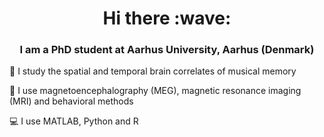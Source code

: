 <h1 align="center">
  Hi there :wave:
</h1>

<h3 align="center">
  I am a PhD student at Aarhus University, Aarhus (Denmark)
</h3>

:brain:  I study the spatial and temporal brain correlates of musical memory

:microscope: I use magnetoencephalography (MEG), magnetic resonance imaging (MRI) and behavioral methods

:computer: I use MATLAB, Python and R


<!--
**gemmaferu/gemmaferu** is a ✨ _special_ ✨ repository because its `README.md` (this file) appears on your GitHub profile.

Here are some ideas to get you started:

- 🔭 I’m currently working on ...
- 🌱 I’m currently learning ...
- 👯 I’m looking to collaborate on ...
- 🤔 I’m looking for help with ...
- 💬 Ask me about ...
- 📫 How to reach me: ...
- 😄 Pronouns: ...
- ⚡ Fun fact: ...
-->
